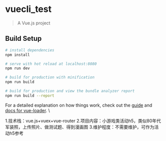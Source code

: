 # vuecli_test

> A Vue.js project

## Build Setup

``` bash
# install dependencies
npm install

# serve with hot reload at localhost:8080
npm run dev

# build for production with minification
npm run build

# build for production and view the bundle analyzer report
npm run build --report
```

For a detailed explanation on how things work, check out the [guide](http://vuejs-templates.github.io/webpack/) and [docs for vue-loader](http://vuejs.github.io/vue-loader).
\  

1.技术栈：vue.js+vuex+vue-router
2.项目内容：小游戏类活动h5，类似80年代军装照，上传照片、做测试题、得到漫画图
3.维护程度：不需要维护，可作为活动h5参考

